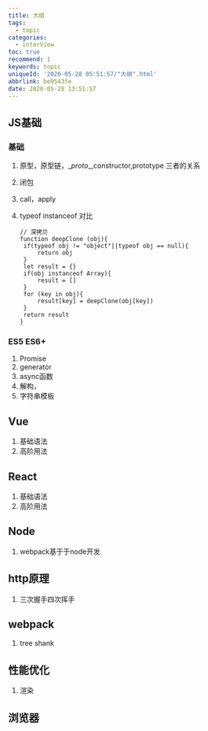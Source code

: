 ```yaml
---
title: 大纲
tags:
  - topic
categories:
  - interView
toc: true
recommend: 1
keywords: topic
uniqueId: '2020-05-28 05:51:57/"大纲".html'
abbrlink: be9543fe
date: 2020-05-28 13:51:57
---
```


## JS基础

### 基础

1. 原型，原型链，\__proto__,constructor,prototype 三者的关系

2. 闭包 

3. call，apply

4. typeof instanceof 对比
   

   ``` // 深拷贝
   // 深拷贝
   function deepClone (obj){
   	if(typeof obj != "object"||typeof obj == null){
   		return obj
   	}
   	let result = {}
   	if(obj instanceof Array){
   		result = []
   	}
   	for (key in obj){
   		result[key] = deepClone(obj[key])
   	}
   	return result
   }
   ```

   

   

### ES5 ES6+

1. Promise
2. generator
3. async函数
4. 解构，
5. 字符串模板

## Vue

1. 基础语法
2. 高阶用法

## React

1. 基础语法
2. 高阶用法

## Node 

1. webpack基于于node开发

## http原理

1. 三次握手四次挥手

## webpack

1. tree shank

## 性能优化

1. 渲染

## 浏览器

